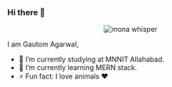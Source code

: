 ### Hi there 👋

<p align="center"><img src="https://github.githubassets.com/images/mona-whisper.gif" alt="mona whisper" /></p>

I am Gautom Agarwal,

- 🔭 I’m currently studying at MNNIT Allahabad.
- 🌱 I’m currently learning MERN stack.
- ⚡ Fun fact: I love animals ♥️
<!--
- 👯 I’m looking to collaborate on ...
- 🤔 I’m looking for help with ...
- 💬 Ask me about ...
- 📫 How to reach me: ...
- 😄 Pronouns: ...
-->

<!--
<p align="center">
    <img src="https://github-readme-stats.vercel.app/api?username=gautom5987&count_private=true&include_all_commits=true&show_icons=true&bg_color=EFEFEF&border_radius=25&custom_title=My GitHub Stats" />
</p>
-->

<!--
My Codeforces profile - 
<p align="center">
  <a href="https://codeforces.com/profile/gautom5987/" target="_blank">
    <img src="https://codeforces-stats-api.herokuapp.com/stats?username=gautom5987&theme=1" />
  </a>
</p>

My Leetcode profile - 
<p align="center">
  <a href="https://leetcode.com/gautom5987/" target="_blank">
    <img src="https://leetcode.card.workers.dev/gautom5987?theme=default&font=default&extension=null" />
  </a>
</p>
-->

<!-- ![](https://komarev.com/ghpvc/?username=gautom5987) -->

